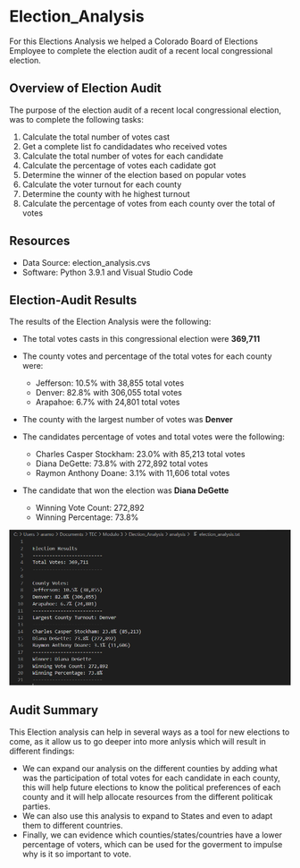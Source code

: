 # Election_Analysis
For this Elections Analysis we helped a Colorado Board of Elections Employee to complete the election audit of a recent local congressional election.

## Overview of Election Audit
The purpose of the election audit of a recent local congressional election, was to complete the following tasks:

1. Calculate the total number of votes cast
2. Get a complete list fo candidadates who received votes
3. Calculate the total number of votes for each candidate
4. Calculate the percentage of votes each cadidate got
5. Determine the winner of the election based on popular votes
6. Calculate the voter turnout for each county
7. Determine the county with he highest turnout
8. Calculate the percentage of votes from each county over the total of votes

## Resources
- Data Source: election_analysis.cvs
- Software: Python 3.9.1 and Visual Studio Code

## Election-Audit Results

The results of the Election Analysis were the following:
* The total votes casts in this congressional election were **369,711**

* The county votes and percentage of the total votes for each county were:
  * Jefferson: 10.5% with 38,855 total votes
  * Denver: 82.8% with 306,055 total votes
  * Arapahoe: 6.7% with 24,801 total votes
 
* The county with the largest number of votes was **Denver**

* The candidates percentage of votes and total votes were the following:
  * Charles Casper Stockham: 23.0% with 85,213 total votes
  * Diana DeGette: 73.8% with 272,892 total votes
  * Raymon Anthony Doane: 3.1% with 11,606 total votes

* The candidate that won the election was **Diana DeGette**
  * Winning Vote Count: 272,892
  * Winning Percentage: 73.8%

![Results_Challenge](https://github.com/kplazascp/Election_Analysis/blob/main/Resources/Results_challenge.PNG)

## Audit Summary
This Election analysis can help in several ways as a tool for new elections to come, as it allow us to go deeper into more anlysis which will result in different findings:
- We can expand our analysis on the different counties by adding what was the participation of total votes for each candidate in each county, this will help future elections to know the political preferences of each county and it will help allocate resources from the different politicak parties.
- We can also use this analysis to expand to States and even to adapt them to different countries.
- Finally, we can evidence which counties/states/countries have a lower percentage of voters, which can be used for the goverment to impulse why is it so important to vote. 
